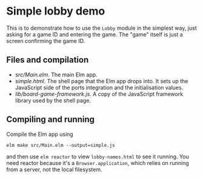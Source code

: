 # Simple lobby demo

This is to demonstrate how to use the `Lobby` module in the simplest way,
just asking for a game ID and entering the game. The "game" itself is
just a screen confirming the game ID.

## Files and compilation

* *src/Main.elm*. The main Elm app.
* *simple.html*. The shell page that the Elm app drops
  into. It sets up the JavaScript side of the ports integration and
  the initialisation values.
* *lib/board-game-framework.js*. A copy of the JavaScript framework library
  used by the shell page.

## Compiling and running

Compile the Elm app using

```
elm make src/Main.elm --output=simple.js
```

and then use `elm reactor` to view `lobby-names.html` to see it running.
You need reactor because it's a `Browser.application`,
which relies on running from a server, not the local filesystem.
